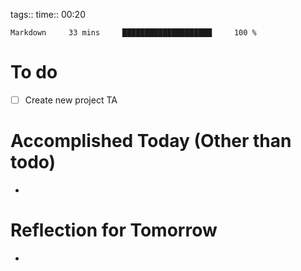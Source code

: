 tags:: 
time:: 00:20

```wakatime
Markdown     33 mins     ████████████████████     100 %
```


# To do
- [ ] Create new project TA

# Accomplished Today (Other than todo)
- 

# Reflection for Tomorrow
- 